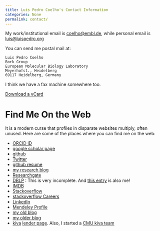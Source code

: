 ```yaml
---
title: Luis Pedro Coelho's Contact Information
categories: None
permalink: contact/
---
```


My work/institutional email is <coelho@embl.de>, while personal email is
<luis@luispedro.org>

You can send me postal mail at:

    Luis Pedro Coelho
    Bork Group
    European Molecular Biology Laboratory
    Meyerhofst., Heidelberg
    69117 Heidelberg, Germany

I think we have a fax machine somewhere too.

[Download a vCard](/files/Luis_Pedro_Coelho.vcf)

# Find Me On the Web

It is a modern curse that profiles in disparate websites multiply, often
unused. Here are some of the places where you can find me on the web:

-   [ORCID ID](https://orcid.org/0000-0002-9280-7885)
-   [google scholar
    page](http://scholar.google.com/citations?user=qTYua0cAAAAJ&hl=en)
-   [github](http://www.github.com/luispedro)
-   [Twitter](http://www.twitter.com/luispedrocoelho)
-   [github resume](http://resume.github.com/?luispedro)
-   [my research blog](http://metarabbit.wordpress.com)
-   [Researchgate](http://www.researchgate.net/profile/Luis_Pedro_Coelho/)
-   [DBLP](http://www.informatik.uni-trier.de/~ley/db/indices/a-tree/c/Coelho:Lu=iacute=s_Pedro.html) :   This is very incomplete. And [this entry](http://www.informatik.uni-trier.de/~ley/db/indices/a-tree/c/Coelho:Luis_P=.html) is also me!
-   [IMDB](http://www.imdb.com/name/nm5460142/)
-   [Stackoverflow](http://stackoverflow.com/users/248279/luispedro)
-   [stackoverflow Careers](http://careers.stackoverflow.com/luispedro)
-   [LinkedIn](http://www.linkedin.com/in/luispedrocoelho)
-   [Mendeley
    Profile](http://www.mendeley.com/profiles/luis-pedro-coelho/)
-   [my old blog](http://blog.luispedro.org)
-   [my older blog](http://www.mutualinformation.org)
-   [kiva](http://www.kiva.org/) [lender page](http://www.kiva.org/lender/luispedro).  Also, I started a [CMU kiva team](http://www.kiva.org/community/viewTeam?team_id=414)

